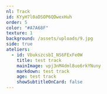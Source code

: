 ```yaml
---
nl: Track
id: KYyH7l0aDSOP6QDwexHuh
order: 5
color: "#A7A68F"
texture: 1
background: /assets/uploads/9.jpg
side: true
ateliers:
  - id: VbukszcsbI_NS6FExFe0W
    title: test track
    mainImage: vpj3nM4dml8uo6rkYNuny
    markdown: test track
    age: test track
    showSubtitleOnCard: false
---
```

